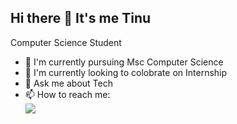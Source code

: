 ## Hi there 👋 It's me Tinu

Computer Science Student

- 🌱 I'm currently pursuing Msc Computer Science
- 👯 I'm currently looking to colobrate on Internship
- 💬 Ask me about Tech
- 📫 How to reach me:
<br /> [<img src= "https://img.shields.io/badge/Gmail-D14836?style=for-the-badge&logo=gmail&logoColor=white" />](mailto:someone@example.com)
